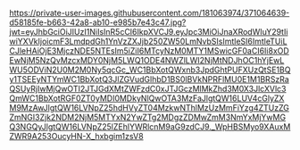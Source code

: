 https://private-user-images.githubusercontent.com/181063974/371064639-d58185fe-b663-42a8-ab10-e985b7e43c47.jpg?jwt=eyJhbGciOiJIUzI1NiIsInR5cCI6IkpXVCJ9.eyJpc3MiOiJnaXRodWIuY29tIiwiYXVkIjoicmF3LmdpdGh1YnVzZXJjb250ZW50LmNvbSIsImtleSI6ImtleTUiLCJleHAiOjE3MjczNDE5NTEsIm5iZiI6MTcyNzM0MTY1MSwicGF0aCI6Ii8xODEwNjM5NzQvMzcxMDY0NjM5LWQ1ODE4NWZlLWI2NjMtNDJhOC1hYjEwLWU5ODViN2U0M2M0Ny5qcGc_WC1BbXotQWxnb3JpdGhtPUFXUzQtSE1BQy1TSEEyNTYmWC1BbXotQ3JlZGVudGlhbD1BS0lBVkNPRFlMU0E1M1BRSzRaQSUyRjIwMjQwOTI2JTJGdXMtZWFzdC0xJTJGczMlMkZhd3M0X3JlcXVlc3QmWC1BbXotRGF0ZT0yMDI0MDkyNlQwOTA3MzFaJlgtQW16LUV4cGlyZXM9MzAwJlgtQW16LVNpZ25hdHVyZT04MzkwNThlMzUzMmFiYzg4ZTUzZGZmNGI3Zjk2NDM2NjM5MTYxN2YwZTg2MDgzZDMwZmM3NmYxMjYwMGQ3NGQyJlgtQW16LVNpZ25lZEhlYWRlcnM9aG9zdCJ9._WpHBSMyo9XAuxMZWR9A253OucyHN-X_hxbgim1zsV8
